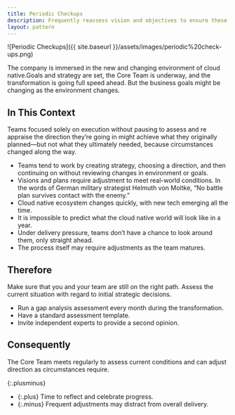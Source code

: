 ```yaml
---
title: Periodic Checkups
description: Frequently reassess vision and objectives to ensure these remain the correct direction to proceed as the business environment shifts
layout: pattern
---
```


![Periodic Checkups]({{ site.baseurl }}/assets/images/periodic%20check-ups.png)

The company is immersed in the new and changing environment of cloud native.Goals and strategy are set, the Core Team is underway, and the transformation is going full speed ahead. But the business goals might be changing as the environment changes.

## In This Context

Teams focused solely on execution without pausing to assess and re appraise the direction they’re going in might achieve what they originally planned—but not what they ultimately needed, because circumstances changed along the way.

- Teams tend to work by creating strategy, choosing a direction, and then continuing on without reviewing changes in environment or goals.
- Visions and plans require adjustment to meet real-world conditions. In the words of German military strategist Helmuth von Moltke, “No battle plan survives contact with the enemy.”
- Cloud native ecosystem changes quickly, with new tech emerging all the time.
- It is impossible to predict what the cloud native world will look like in a year.
- Under delivery pressure, teams don’t have a chance to look around them, only straight ahead.
- The process itself may require adjustments as the team matures.

## Therefore

Make sure that you and your team are still on the right path. Assess the current situation with regard to initial strategic decisions.

- Run a gap analysis assessment every month during the transformation.
- Have a standard assessment template.
- Invite independent experts to provide a second opinion.

## Consequently

The Core Team meets regularly to assess current conditions and can adjust direction as circumstances require.

{:.plusminus}
- {:.plus} Time to reflect and celebrate progress.
- {:.minus} Frequent adjustments may distract from overall delivery.
